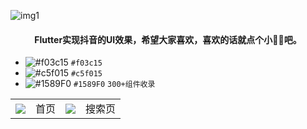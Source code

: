 ![img1](https://github.com/DingMouRen/flutter_tiktok/blob/master/shoot/img_1.png)<br>

#### <p align="center"> Flutter实现抖音的UI效果，希望大家喜欢，喜欢的话就点个小🌟🌟吧。</p>
- ![#f03c15](https://via.placeholder.com/15/f03c15/000000?text=+) `#f03c15`
- ![#c5f015](https://via.placeholder.com/15/c5f015/000000?text=+) `#c5f015`
- ![#1589F0](https://via.placeholder.com/15/1589F0/000000?text=+) `#1589F0`
 `300+组件收录`
 
<table>
    <tr>
        <th>
            <img src="https://github.com/DingMouRen/LayoutManagerGroup/raw/master/picture/img1.gif"/>
        </th>
        <td>首页</td>
        <th>
            <img src="https://github.com/DingMouRen/LayoutManagerGroup/raw/master/picture/img1.gif"/>
        </th>
        <td>搜索页</td>
    </tr>
    
</table>

